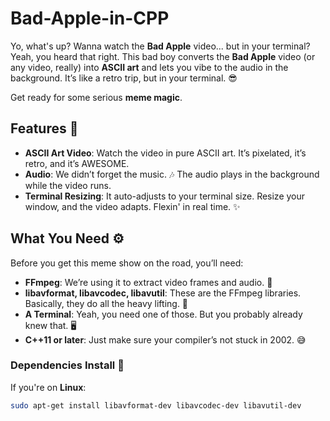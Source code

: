 # Bad-Apple-in-CPP

Yo, what's up? Wanna watch the **Bad Apple** video... but in your terminal? Yeah, you heard that right. This bad boy converts the **Bad Apple** video (or any video, really) into **ASCII art** and lets you vibe to the audio in the background. It’s like a retro trip, but in your terminal. 😎

Get ready for some serious **meme magic**.

## Features 🎉

- **ASCII Art Video**: Watch the video in pure ASCII art. It’s pixelated, it’s retro, and it’s AWESOME.
- **Audio**: We didn’t forget the music. 🎶 The audio plays in the background while the video runs.
- **Terminal Resizing**: It auto-adjusts to your terminal size. Resize your window, and the video adapts. Flexin' in real time. ✨

## What You Need ⚙️

Before you get this meme show on the road, you’ll need:

- **FFmpeg**: We’re using it to extract video frames and audio. 🍿
- **libavformat, libavcodec, libavutil**: These are the FFmpeg libraries. Basically, they do all the heavy lifting. 💪
- **A Terminal**: Yeah, you need one of those. But you probably already knew that. 🖥️
- **C++11 or later**: Just make sure your compiler’s not stuck in 2002. 😅

### Dependencies Install 🍃

If you're on **Linux**:

```bash
sudo apt-get install libavformat-dev libavcodec-dev libavutil-dev

